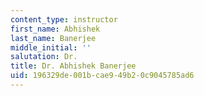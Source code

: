 ```yaml
---
content_type: instructor
first_name: Abhishek
last_name: Banerjee
middle_initial: ''
salutation: Dr.
title: Dr. Abhishek Banerjee
uid: 196329de-001b-cae9-49b2-0c9045785ad6
---
```

